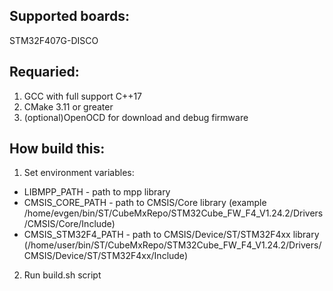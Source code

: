 ## Supported boards:
STM32F407G-DISCO

## Requaried:
1. GCC with full support C++17
2. CMake 3.11 or greater
3. (optional)OpenOCD for download and debug firmware

## How build this:
1. Set environment variables:
  * LIBMPP_PATH - path to mpp library
  * CMSIS_CORE_PATH - path to CMSIS/Core library (example /home/evgen/bin/ST/CubeMxRepo/STM32Cube_FW_F4_V1.24.2/Drivers/CMSIS/Core/Include)   
  * CMSIS_STM32F4_PATH - path to CMSIS/Device/ST/STM32F4xx library (/home/user/bin/ST/CubeMxRepo/STM32Cube_FW_F4_V1.24.2/Drivers/CMSIS/Device/ST/STM32F4xx/Include)

2. Run build.sh script

